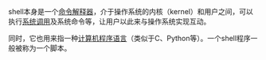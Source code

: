 shell本身是一个[命令解释器](https://zhida.zhihu.com/search?content_id=201429368&content_type=Article&match_order=1&q=%E5%91%BD%E4%BB%A4%E8%A7%A3%E9%87%8A%E5%99%A8&zd_token=eyJhbGciOiJIUzI1NiIsInR5cCI6IkpXVCJ9.eyJpc3MiOiJ6aGlkYV9zZXJ2ZXIiLCJleHAiOjE3NDgyNTUzOTMsInEiOiLlkb3ku6Top6Pph4rlmagiLCJ6aGlkYV9zb3VyY2UiOiJlbnRpdHkiLCJjb250ZW50X2lkIjoyMDE0MjkzNjgsImNvbnRlbnRfdHlwZSI6IkFydGljbGUiLCJtYXRjaF9vcmRlciI6MSwiemRfdG9rZW4iOm51bGx9.aiaV1NW7cTScgiaYKyCJoG8Qf4q_hbTNH5qfaWh3G_Q&zhida_source=entity)，介于操作系统的内核（kernel）和用户之间，可以执行[系统调用](https://zhida.zhihu.com/search?content_id=201429368&content_type=Article&match_order=1&q=%E7%B3%BB%E7%BB%9F%E8%B0%83%E7%94%A8&zd_token=eyJhbGciOiJIUzI1NiIsInR5cCI6IkpXVCJ9.eyJpc3MiOiJ6aGlkYV9zZXJ2ZXIiLCJleHAiOjE3NDgyNTUzOTMsInEiOiLns7vnu5_osIPnlKgiLCJ6aGlkYV9zb3VyY2UiOiJlbnRpdHkiLCJjb250ZW50X2lkIjoyMDE0MjkzNjgsImNvbnRlbnRfdHlwZSI6IkFydGljbGUiLCJtYXRjaF9vcmRlciI6MSwiemRfdG9rZW4iOm51bGx9.6zYbe_y4wPTwl6dCs5gwY4YLcMXXgFt5hngtEUlD5Wg&zhida_source=entity)及系统命令等，让用户以此来与操作系统实现互动。

同时，它也用来指一种[计算机程序语言](https://zhida.zhihu.com/search?content_id=201429368&content_type=Article&match_order=1&q=%E8%AE%A1%E7%AE%97%E6%9C%BA%E7%A8%8B%E5%BA%8F%E8%AF%AD%E8%A8%80&zd_token=eyJhbGciOiJIUzI1NiIsInR5cCI6IkpXVCJ9.eyJpc3MiOiJ6aGlkYV9zZXJ2ZXIiLCJleHAiOjE3NDgyNTUzOTMsInEiOiLorqHnrpfmnLrnqIvluo_or63oqIAiLCJ6aGlkYV9zb3VyY2UiOiJlbnRpdHkiLCJjb250ZW50X2lkIjoyMDE0MjkzNjgsImNvbnRlbnRfdHlwZSI6IkFydGljbGUiLCJtYXRjaF9vcmRlciI6MSwiemRfdG9rZW4iOm51bGx9.1VCFpasGaXYo1hNf-BPHJMzADxwd2fWA5TVXcG3mYVA&zhida_source=entity)（类似于C、Python等）。一个shell程序一般被称为一个脚本。